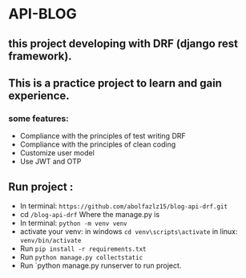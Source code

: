 # API-BLOG
## this project developing with DRF (django rest framework).
## This is a practice project to learn and gain experience.
### some features:
- Compliance with the principles of test writing DRF
- Compliance with the principles of clean coding
- Customize user model
- Use JWT and OTP
## Run project :
- In terminal: `https://github.com/abolfazlz15/blog-api-drf.git`
- cd `/blog-api-drf` Where the manage.py is
- In terminal: `python -m venv venv`
- activate your venv: in windows `cd venv\scripts\activate` in linux: `venv/bin/activate`
- Run `pip install -r requirements.txt`
- Run `python manage.py collectstatic`
- Run `python manage.py runserver to run project.